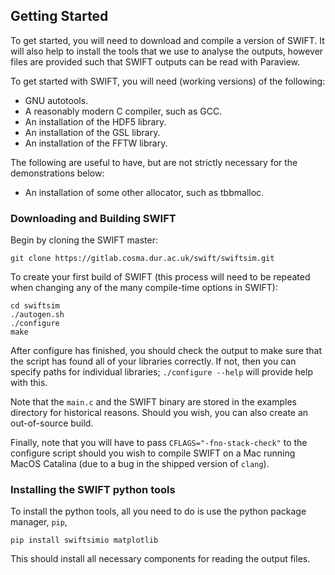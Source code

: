 ## Getting Started

To get started, you will need to download and compile a version of SWIFT. It
will also help to install the tools that we use to analyse the outputs,
however files are provided such that SWIFT outputs can be read with Paraview.

To get started with SWIFT, you will need (working versions) of the following:

+ GNU autotools.
+ A reasonably modern C compiler, such as GCC.
+ An installation of the HDF5 library.
+ An installation of the GSL library.
+ An installation of the FFTW library.

The following are useful to have, but are not strictly necessary for the demonstrations below:

+ An installation of some other allocator, such as tbbmalloc.

### Downloading and Building SWIFT

Begin by cloning the SWIFT master:

```
git clone https://gitlab.cosma.dur.ac.uk/swift/swiftsim.git
```

To create your first build of SWIFT (this process will need to be repeated
when changing any of the many compile-time options in SWIFT):

```
cd swiftsim
./autogen.sh
./configure
make
```

After configure has finished, you should check the output to make sure that
the script has found all of your libraries correctly. If not, then you can
specify paths for individual libraries; `./configure --help` will provide help
with this.

Note that the `main.c` and the SWIFT binary are stored in the examples
directory for historical reasons. Should you wish, you can also create an
out-of-source build.

Finally, note that you will have to pass `CFLAGS="-fno-stack-check"` to the
configure script should you wish to compile SWIFT on a Mac running MacOS
Catalina (due to a bug in the shipped version of `clang`).

### Installing the SWIFT python tools

To install the python tools, all you need to do is use the python package
manager, `pip`,

```
pip install swiftsimio matplotlib
```

This should install all necessary components for reading the output files.
